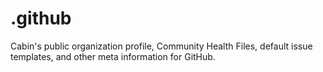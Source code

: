 # .github

Cabin's public organization profile, Community Health Files, default issue templates, and other meta information for GitHub. 